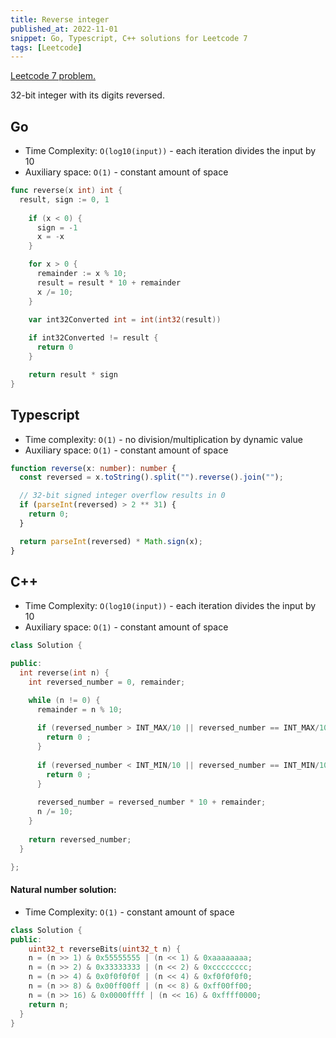 ```yaml
---
title: Reverse integer
published_at: 2022-11-01
snippet: Go, Typescript, C++ solutions for Leetcode 7
tags: [Leetcode]
---
```


[Leetcode 7 problem.](https://leetcode.com/problems/reverse-integer/)

32-bit integer with its digits reversed.

## Go

- Time Complexity: `O(log10(input))` - each iteration divides the input by 10
- Auxiliary space: `O(1)` - constant amount of space

```go
func reverse(x int) int {
  result, sign := 0, 1
 
    if (x < 0) {
      sign = -1
      x = -x
    }

    for x > 0 {
      remainder := x % 10;
      result = result * 10 + remainder
      x /= 10;
    }
    
    var int32Converted int = int(int32(result))

    if int32Converted != result {
      return 0
    }

    return result * sign
}
```

## Typescript

- Time complexity: `O(1)` - no division/multiplication by dynamic value
- Auxiliary space: `O(1)` - constant amount of space

```typescript
function reverse(x: number): number {
  const reversed = x.toString().split("").reverse().join("");

  // 32-bit signed integer overflow results in 0
  if (parseInt(reversed) > 2 ** 31) {
    return 0;
  }

  return parseInt(reversed) * Math.sign(x);
}
```

## C++

- Time Complexity: `O(log10(input))` - each iteration divides the input by 10
- Auxiliary space: `O(1)` - constant amount of space

```cpp
class Solution {

public:
  int reverse(int n) {
    int reversed_number = 0, remainder;

    while (n != 0) {
      remainder = n % 10;
      
      if (reversed_number > INT_MAX/10 || reversed_number == INT_MAX/10 && remainder > 7) {
        return 0 ;
      }
    
      if (reversed_number < INT_MIN/10 || reversed_number == INT_MIN/10 && remainder < -8) {
        return 0 ;
      }
    
      reversed_number = reversed_number * 10 + remainder;
      n /= 10;
    }	  
    
    return reversed_number;
  }

};
```

#### Natural number solution:

- Time Complexity: `O(1)` - constant amount of space

```cpp
class Solution {
public:
    uint32_t reverseBits(uint32_t n) {
    n = (n >> 1) & 0x55555555 | (n << 1) & 0xaaaaaaaa;
    n = (n >> 2) & 0x33333333 | (n << 2) & 0xcccccccc;
    n = (n >> 4) & 0x0f0f0f0f | (n << 4) & 0xf0f0f0f0;
    n = (n >> 8) & 0x00ff00ff | (n << 8) & 0xff00ff00;
    n = (n >> 16) & 0x0000ffff | (n << 16) & 0xffff0000;
    return n;
  }
}
```

